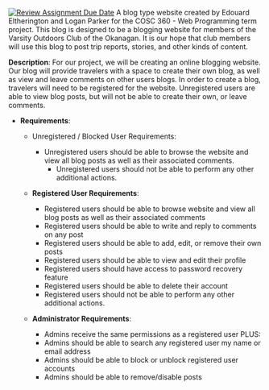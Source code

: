 [![Review Assignment Due Date](https://classroom.github.com/assets/deadline-readme-button-24ddc0f5d75046c5622901739e7c5dd533143b0c8e959d652212380cedb1ea36.svg)](https://classroom.github.com/a/enf2qyfT)
A blog type website created by Edouard Eltherington and Logan Parker for the COSC 360 - Web Programming term project. 
This blog is designed to be a blogging website for members of the Varsity Outdoors Club of the Okanagan. It is our 
hope that club members will use this blog to post trip reports, stories, and other kinds of content.

__Description__:
For our project, we will be creating an online blogging website. Our blog will provide travelers with a space to create their own blog, as well as view and leave comments on other users blogs. In order to create a blog, travelers will need to be registered for the website. Unregistered users are able to view blog posts, but will not be able to create their own, or leave comments.

- __Requirements__:
  - Unregistered / Blocked User Requirements:
    - Unregistered users should be able to browse the website and view all blog posts as well as their associated comments.
      - Unregistered users should not be able to perform any other additional actions.

  - __Registered User Requirements__:
    - Registered users should be able to browse website and view all blog posts as well as their associated comments
    - Registered users should be able to write and reply to comments on any post
    - Registered users should be able to add, edit, or remove their own posts
    - Registered users should be able to view and edit their profile
    - Registered users should have access to password recovery feature
    - Registered users should be able to delete their account
    - Registered users should not be able to perform any other additional actions.

  - __Administrator Requirements__:
    - Admins receive the same permissions as a registered user PLUS:
    - Admins should be able to search any registered user my name or email address
    - Admins should be able to block or unblock registered user accounts
    - Admins should be able to remove/disable posts
